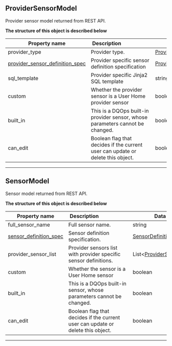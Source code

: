 
## ProviderSensorModel  
Provider sensor model returned from REST API.  
  

**The structure of this object is described below**  
  

|&nbsp;Property&nbsp;name&nbsp;|&nbsp;Description&nbsp;&nbsp;&nbsp;&nbsp;&nbsp;&nbsp;&nbsp;&nbsp;&nbsp;&nbsp;&nbsp;&nbsp;&nbsp;&nbsp;&nbsp;&nbsp;&nbsp;&nbsp;&nbsp;&nbsp;&nbsp;|&nbsp;Data&nbsp;type&nbsp;|
|---------------|---------------------------------|-----------|
|provider_type|Provider type.|[ProviderType](\docs\client\models\#providertype)|
|[provider_sensor_definition_spec](\docs\reference\yaml\providersensoryaml\#providersensordefinitionspec)|Provider specific sensor definition specification|[ProviderSensorDefinitionSpec](\docs\reference\yaml\providersensoryaml\#providersensordefinitionspec)|
|sql_template|Provider specific Jinja2 SQL template|string|
|custom|Whether the provider sensor is a User Home provider sensor|boolean|
|built_in|This is a DQOps built-in provider sensor, whose parameters cannot be changed.|boolean|
|can_edit|Boolean flag that decides if the current user can update or delete this object.|boolean|


___  

## SensorModel  
Sensor model returned from REST API.  
  

**The structure of this object is described below**  
  

|&nbsp;Property&nbsp;name&nbsp;|&nbsp;Description&nbsp;&nbsp;&nbsp;&nbsp;&nbsp;&nbsp;&nbsp;&nbsp;&nbsp;&nbsp;&nbsp;&nbsp;&nbsp;&nbsp;&nbsp;&nbsp;&nbsp;&nbsp;&nbsp;&nbsp;&nbsp;|&nbsp;Data&nbsp;type&nbsp;|
|---------------|---------------------------------|-----------|
|full_sensor_name|Full sensor name.|string|
|[sensor_definition_spec](\docs\reference\yaml\sensordefinitionyaml\#sensordefinitionspec)|Sensor definition specification.|[SensorDefinitionSpec](\docs\reference\yaml\sensordefinitionyaml\#sensordefinitionspec)|
|provider_sensor_list|Provider sensors list with provider specific sensor definitions.|List&lt;[ProviderSensorModel](#null)&gt;|
|custom|Whether the sensor is a User Home sensor|boolean|
|built_in|This is a DQOps built-in sensor, whose parameters cannot be changed.|boolean|
|can_edit|Boolean flag that decides if the current user can update or delete this object.|boolean|


___  

